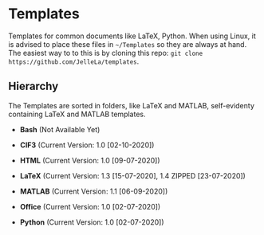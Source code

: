 # Templates
Templates for common documents like LaTeX, Python. When using Linux, it is advised to place these files in `~/Templates` so they are always at hand. The easiest way to to this is by cloning this repo: `git clone https://github.com/JelleLa/templates`.

## Hierarchy
The Templates are sorted in folders, like LaTeX and MATLAB, self-evidenty containing LaTeX and MATLAB templates.

* **Bash** (Not Available Yet)

* **CIF3** (Current Version: 1.0 [02-10-2020])

* **HTML** (Current Version: 1.0 [09-07-2020])

* **LaTeX** (Current Version: 1.3 [15-07-2020], 1.4 ZIPPED [23-07-2020])

* **MATLAB** (Current Version: 1.1 [06-09-2020])

* **Office** (Current Version: 1.0 [02-07-2020])

* **Python** (Current Version: 1.0 [02-07-2020])

